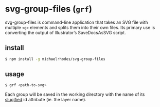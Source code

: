 # svg-group-files (`grf`)

svg-group-files is command-line application that takes an SVG file with multiple `<g>` elements and splits them into their own files. Its primary use is converting the output of Illustrator’s SaveDocsAsSVG script.

## install
```sh
$ npm install -g michaelrhodes/svg-group-files
```

## usage
```sh
$ grf <path-to-svg>
```
Each group will be saved in the working directory with the name of its [slugified](https://github.com/ianstormtaylor/to-slug-case) id attribute (ie. the layer name).
